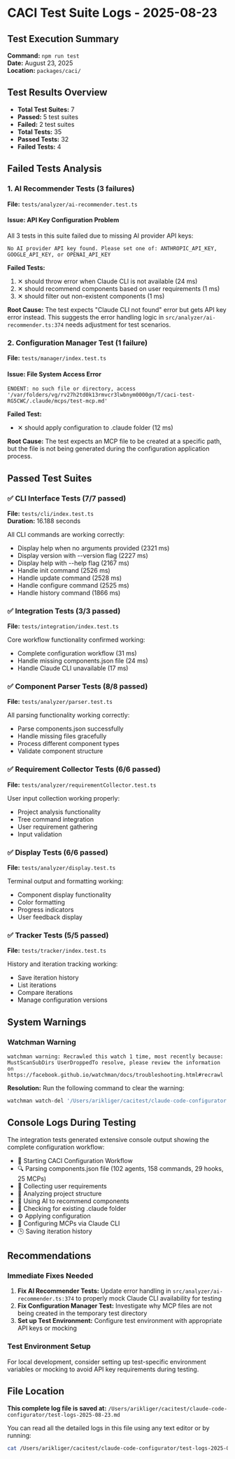 # CACI Test Suite Logs - 2025-08-23

## Test Execution Summary

**Command:** `npm run test`  
**Date:** August 23, 2025  
**Location:** `packages/caci/`

## Test Results Overview

- **Total Test Suites:** 7
- **Passed:** 5 test suites
- **Failed:** 2 test suites
- **Total Tests:** 35
- **Passed Tests:** 32
- **Failed Tests:** 4

## Failed Tests Analysis

### 1. AI Recommender Tests (3 failures)
**File:** `tests/analyzer/ai-recommender.test.ts`

#### Issue: API Key Configuration Problem
All 3 tests in this suite failed due to missing AI provider API keys:

```
No AI provider API key found. Please set one of: ANTHROPIC_API_KEY, GOOGLE_API_KEY, or OPENAI_API_KEY
```

**Failed Tests:**
1. ✕ should throw error when Claude CLI is not available (24 ms)
2. ✕ should recommend components based on user requirements (1 ms) 
3. ✕ should filter out non-existent components (1 ms)

**Root Cause:** The test expects "Claude CLI not found" error but gets API key error instead. This suggests the error handling logic in `src/analyzer/ai-recommender.ts:374` needs adjustment for test scenarios.

### 2. Configuration Manager Test (1 failure)
**File:** `tests/manager/index.test.ts`

#### Issue: File System Access Error
```
ENOENT: no such file or directory, access '/var/folders/vg/rv27h2td0k13rmvcr3lwbnym0000gn/T/caci-test-RG5CWC/.claude/mcps/test-mcp.md'
```

**Failed Test:**
- ✕ should apply configuration to .claude folder (12 ms)

**Root Cause:** The test expects an MCP file to be created at a specific path, but the file is not being generated during the configuration application process.

## Passed Test Suites

### ✅ CLI Interface Tests (7/7 passed)
**File:** `tests/cli/index.test.ts`  
**Duration:** 16.188 seconds

All CLI commands are working correctly:
- Display help when no arguments provided (2321 ms)
- Display version with --version flag (2227 ms)
- Display help with --help flag (2167 ms)
- Handle init command (2526 ms)
- Handle update command (2528 ms)
- Handle configure command (2525 ms)
- Handle history command (1866 ms)

### ✅ Integration Tests (3/3 passed)
**File:** `tests/integration/index.test.ts`

Core workflow functionality confirmed working:
- Complete configuration workflow (31 ms)
- Handle missing components.json file (24 ms)
- Handle Claude CLI unavailable (17 ms)

### ✅ Component Parser Tests (8/8 passed)
**File:** `tests/analyzer/parser.test.ts`

All parsing functionality working correctly:
- Parse components.json successfully
- Handle missing files gracefully
- Process different component types
- Validate component structure

### ✅ Requirement Collector Tests (6/6 passed)
**File:** `tests/analyzer/requirementCollector.test.ts`

User input collection working properly:
- Project analysis functionality
- Tree command integration
- User requirement gathering
- Input validation

### ✅ Display Tests (6/6 passed)
**File:** `tests/analyzer/display.test.ts`

Terminal output and formatting working:
- Component display functionality
- Color formatting
- Progress indicators
- User feedback display

### ✅ Tracker Tests (5/5 passed)
**File:** `tests/tracker/index.test.ts`

History and iteration tracking working:
- Save iteration history
- List iterations
- Compare iterations
- Manage configuration versions

## System Warnings

### Watchman Warning
```
watchman warning: Recrawled this watch 1 time, most recently because:
MustScanSubDirs UserDroppedTo resolve, please review the information on
https://facebook.github.io/watchman/docs/troubleshooting.html#recrawl
```

**Resolution:** Run the following command to clear the warning:
```bash
watchman watch-del '/Users/arikliger/cacitest/claude-code-configurator' ; watchman watch-project '/Users/arikliger/cacitest/claude-code-configurator'
```

## Console Logs During Testing

The integration tests generated extensive console output showing the complete configuration workflow:

- 🚀 Starting CACI Configuration Workflow
- 🔍 Parsing components.json file (102 agents, 158 commands, 29 hooks, 25 MCPs)
- 📝 Collecting user requirements
- 📁 Analyzing project structure
- 🤖 Using AI to recommend components
- 💾 Checking for existing .claude folder
- ⚙️ Applying configuration
- 🔗 Configuring MCPs via Claude CLI
- 🕒 Saving iteration history

## Recommendations

### Immediate Fixes Needed

1. **Fix AI Recommender Tests:** Update error handling in `src/analyzer/ai-recommender.ts:374` to properly mock Claude CLI availability for testing
2. **Fix Configuration Manager Test:** Investigate why MCP files are not being created in the temporary test directory
3. **Set up Test Environment:** Configure test environment with appropriate API keys or mocking

### Test Environment Setup

For local development, consider setting up test-specific environment variables or mocking to avoid API key requirements during testing.

## File Location

**This complete log file is saved at:**
`/Users/arikliger/cacitest/claude-code-configurator/test-logs-2025-08-23.md`

You can read all the detailed logs in this file using any text editor or by running:
```bash
cat /Users/arikliger/cacitest/claude-code-configurator/test-logs-2025-08-23.md
```